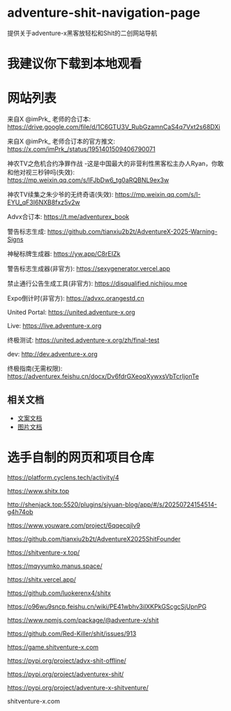 # adventure-shit-navigation-page
提供关于adventure-x黑客放轻松和Shit的二创网站导航

# 我建议你下载到本地观看

# 网站列表

来自X @imPrk_ 老师的合订本: https://drive.google.com/file/d/1C6GTU3V_RubGzamnCaS4q7Vxt2s68DXi

来自X @imPrk_ 老师合订本的官方推文: https://x.com/imPrk_/status/1951401509406790071

神农TV之危机合约净罪作战 -这是中国最大的非营利性黑客松主办人Ryan，你敢和他对视三秒钟吗(失效): https://mp.weixin.qq.com/s/lFJbDw6_tg0aRQBNL9ex3w

神农TV续集之朱少爷的无终奇语(失效): https://mp.weixin.qq.com/s/I-EYU_qF3I6NXB8fxz5v2w

Advx合订本: https://t.me/adventurex_book

警告标志生成: https://github.com/tianxiu2b2t/AdventureX-2025-Warning-Signs

神秘标牌生成器: https://yw.app/C8rEIZk

警告标志生成器(非官方): https://sexygenerator.vercel.app

禁止通行公告生成工具(非官方): https://disqualified.nichijou.moe

Expo倒计时(非官方): https://advxc.orangestd.cn

United Portal: https://united.adventure-x.org

Live: https://live.adventure-x.org

终极测试: https://united.adventure-x.org/zh/final-test

dev: http://dev.adventure-x.org

终极指南(无需权限): https://adventurex.feishu.cn/docx/Dv6fdrGXeoqXywxsVbTcrIjonTe

## 相关文档
- [文案文档](./README-Word.md)
- [图片文档](./Image/README-IMG.md)

# 选手自制的网页和项目仓库
https://platform.cyclens.tech/activity/4

https://www.shitx.top

http://shenjack.top:5520/plugins/siyuan-blog/app/#/s/20250724154514-g4h74ob

https://www.youware.com/project/6qqecqjlv9

https://github.com/tianxiu2b2t/AdventureX2025ShitFounder

https://shitventure-x.top/

https://mqyyumko.manus.space/

https://shitx.vercel.app/

https://github.com/luokerenx4/shitx

https://o96wu9sncp.feishu.cn/wiki/PE41wbhv3ilXKPkGScgcSjUpnPG

https://www.npmjs.com/package/@adventure-x/shit

https://github.com/Red-Killer/shit/issues/913

https://game.shitventure-x.com

https://pypi.org/project/advx-shit-offline/

https://pypi.org/project/adventurex-shit/

https://pypi.org/project/adventure-x-shitventure/

shitventure-x.com

